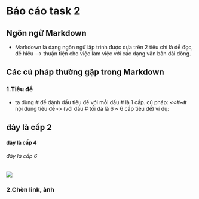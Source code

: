 # Báo cáo task 2
## Ngôn ngữ Markdown
+ Markdown là dạng ngôn ngữ lập trình được dựa trên 2 tiêu chí là dễ đọc, dễ hiểu
--> thuận tiện cho việc làm việc với các dạng văn bản dài dòng.

## Các cú pháp thường gặp trong Markdown

### 1.Tiêu đề
- ta dùng # để đánh dấu tiêu đề với mỗi dấu # là 1 cấp.
	cú pháp: <<#~# nội dung tiêu đề>> (với dấu # tối đa là 6 ~ 6 cấp tiêu đề)
	ví dụ:

## đây là cấp 2

#### đây là cấp 4

###### đây là cấp 6

<img src="https://i.imgur.com/GdmtKtj.png">

### 2.Chèn link, ảnh

